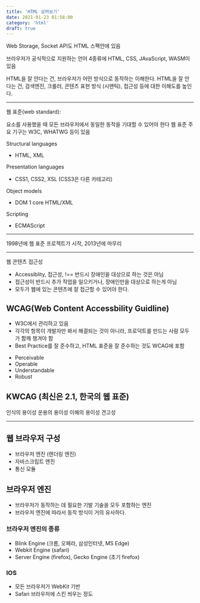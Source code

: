 ```yaml
---
title: 'HTML 살펴보기'
date: 2021-01-23 01:58:00
category: 'html'
draft: true
---
```


Web Storage, Socket API도 HTML 스펙안에 있음

브라우저가 공식적으로 지원하는 언어 4종류에 HTML, CSS, JAvaScript, WASM이 있음

HTML을 잘 안다는 건, 브라우저가 어떤 방식으로 동작하는 이해한다.
HTML을 잘 안다는 건, 검색엔진, 크롤러, 콘텐츠 표현 방식 (시맨틱), 접근성 등에 대한 이해도를 높인다.

---

웹 표준(web standard): <section> 요소를 사용했을 때 모든 브라우저에서 동일한 동작을 기대할 수 있어야 한다
웹 표준 주요 기구는 W3C, WHATWG 등이 있음

Structural languages

- HTML, XML

Presentation languages

- CSS1, CSS2, XSL (CSS3은 다른 카테고리)

Object models

- DOM 1 core HTML/XML

Scripting

- ECMAScript

---

1998년에 웹 표준 프로젝트가 시작, 2013년에 마무리

---

웹 콘텐츠 접근성

- Accessiblity, 접근성, !== 반드시 장애인을 대상으로 하는 것은 아님
- 접근성이 반드시 추가 작업을 일으키거나, 장애인만을 대상으로 하는게 아님
- 모두가 웹에 있는 콘텐츠에 잘 접근할 수 있어야 한다.

## WCAG(Web Content Accessbility Guidline)

- W3C에서 관리하고 있음
- 각각의 항목이 개발자만 봐서 해결되는 것이 아니라, 프로덕트를 만드는 사람 모두가 함께 챙겨야 함
- Best Practice를 잘 준수하고, HTML 표준을 잘 준수하는 것도 WCAG에 포함

* Perceivable
* Operable
* Understandable
* Robust

## KWCAG (최신은 2.1, 한국의 웹 표준)

인식의 용이성
운용의 용이성
이해의 용이성
견고성

---

## 웹 브라우저 구성

- 브라우저 엔진 (렌더링 엔진)
- 자바스크립트 엔진
- 통신 모듈

## 브라우저 엔진

- 브라우저가 동작하는 데 필요한 기발 기술을 모두 포함하는 엔진
- 브라우저 엔진에 따라서 동작 방식이 거의 유사하다.

### 브라우저 엔진의 종류

- Blink Engine (크롬, 오페라, 삼성인터넷, MS Edge)
- Webkit Engine (safari)
- Server Engine (firefox), Gecko Engine (초기 firefox)

### IOS

- 모든 브라우저가 WebKit 기반
- Safari 브라우저에 스킨 씌우는 정도
